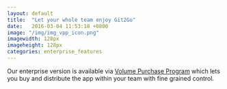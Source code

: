 ```yaml
---
layout: default
title:  "Let your whole team enjoy Git2Go"
date:   2016-03-04 11:53:18 +0800
image: "/img/img_vpp_icon.png"
imagewidth: 128px
imageheight: 128px
categories: enterprise_features
---
```


Our enterprise version is available via [Volume Purchase Program](https://developer.apple.com/programs/volume/) which lets you buy and distribute the app within your team with fine grained control.
